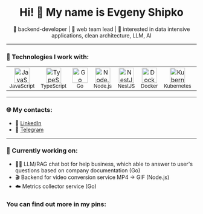 <h1 align="center">Hi! 👋 My name is Evgeny Shipko</h1>
<p align="center">
  🔧 backend-developer | 🚀 web team lead | 🧠 interested in data intensive applications, clean architecture, LLM, AI
</p>

---

### 🧰 Technologies I work with:

<table>
  <tr>
    <td align="center" valign="top">
      <img src="https://cdn.jsdelivr.net/gh/devicons/devicon/icons/javascript/javascript-original.svg" width="40" height="40" alt="JavaScript" /><br/>
      <sub>JavaScript</sub>
    </td>
    <td align="center" valign="top">
      <img src="https://cdn.jsdelivr.net/gh/devicons/devicon/icons/typescript/typescript-original.svg" width="40" height="40" alt="TypeScript" /><br/>
      <sub>TypeScript</sub>
    </td>
    <td align="center" valign="top">
      <img src="https://cdn.jsdelivr.net/gh/devicons/devicon/icons/go/go-original.svg" width="40" height="40" alt="Go" /><br/>
      <sub>Go</sub>
    </td>
    <td align="center" valign="top">
      <img src="https://cdn.jsdelivr.net/gh/devicons/devicon/icons/nodejs/nodejs-original.svg" width="40" height="40" alt="Node.js" /><br/>
      <sub>Node.js</sub>
    </td>
    <td align="center" valign="top">
      <img src="https://cdn.jsdelivr.net/gh/devicons/devicon/icons/nestjs/nestjs-original.svg" width="40" height="40" alt="NestJS" /><br/>
      <sub>NestJS</sub>
    </td>
    <td align="center" valign="top">
      <img src="https://cdn.jsdelivr.net/gh/devicons/devicon/icons/docker/docker-original.svg" width="40" height="40" alt="Docker" /><br/>
      <sub>Docker</sub>
    </td>
    <td align="center" valign="top">
      <img src="https://cdn.jsdelivr.net/gh/devicons/devicon/icons/kubernetes/kubernetes-plain.svg" width="40" height="40" alt="Kubernetes" /><br/>
      <sub>Kubernetes</sub>
    </td>
    <td align="center" valign="top">
      <img src="https://cdn.jsdelivr.net/gh/devicons/devicon/icons/postgresql/postgresql-original.svg" width="40" height="40" alt="PostgreSQL" /><br/>
      <sub>PostgreSQL</sub>
    </td>
    <td align="center" valign="top">
      <img src="https://cdn.jsdelivr.net/gh/devicons/devicon/icons/redis/redis-original.svg" width="40" height="40" alt="Redis" /><br/>
      <sub>Redis</sub>
    </td>
  </tr>
</table>

---

### 🌐 My contacts:

- 💼 [LinkedIn](https://www.linkedin.com/in/evgeny-shipko/)
- 💬 [Telegram](https://t.me/evgenyship)

---

### 🧠 Currently working on:
- 🧑‍🏫 LLM/RAG chat bot for help business, which able to answer to user's questions based on company documentation (Go)
- 🎬 Backend for video conversion service MP4 → GIF (Node.js)
- ☁️ Metrics collector service (Go)

### You can find out more in my pins: